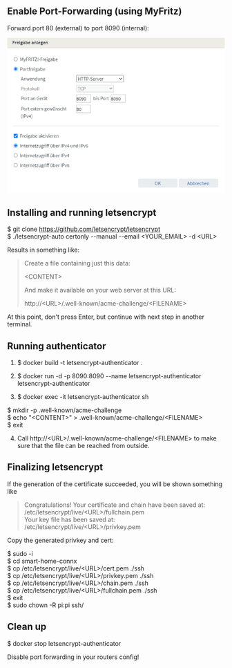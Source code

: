 ## Enable Port-Forwarding (using MyFritz)

Forward port 80 (external) to port 8090 (internal):

![Port Forwarding](./port-forwarding.png)

## Installing and running letsencrypt

$ git clone https://github.com/letsencrypt/letsencrypt  
$ ./letsencrypt-auto certonly --manual --email <YOUR_EMAIL> -d \<URL\>  

Results in something like:

> Create a file containing just this data:  
> 
> \<CONTENT\>  
> 
> And make it available on your web server at this URL:  
> 
> http://\<URL\>/.well-known/acme-challenge/\<FILENAME\>

At this point, don't press Enter, but continue with next step in another terminal.

## Running authenticator

1. $ docker build -t letsencrypt-authenticator .  
2. $ docker run -d -p 8090:8090 --name letsencrypt-authenticator letsencrypt-authenticator  

3. $ docker exec -it letsencrypt-authenticator sh  

  $ mkdir -p .well-known/acme-challenge  
  $ echo "\<CONTENT\>" > .well-known/acme-challenge/\<FILENAME\>  
  $ exit  

4. Call http://\<URL\>/.well-known/acme-challenge/\<FILENAME\> to make sure that the file can be reached from outside.

## Finalizing letsencrypt

If the generation of the certificate succeeded, you will be shown something like

> Congratulations! Your certificate and chain have been saved at:  
> /etc/letsencrypt/live/\<URL\>/fullchain.pem  
> Your key file has been saved at:  
> /etc/letsencrypt/live/\<URL\>/privkey.pem

Copy the generated privkey and cert:

$ sudo -i  
$ cd smart-home-connx  
$ cp /etc/letsencrypt/live/\<URL\>/cert.pem ./ssh  
$ cp /etc/letsencrypt/live/\<URL\>/privkey.pem ./ssh  
$ cp /etc/letsencrypt/live/\<URL\>/chain.pem ./ssh  
$ cp /etc/letsencrypt/live/\<URL\>/fullchain.pem ./ssh  
$ exit  
$ sudo chown -R pi:pi ssh/

## Clean up

$ docker stop letsencrypt-authenticator  

Disable port forwarding in your routers config!